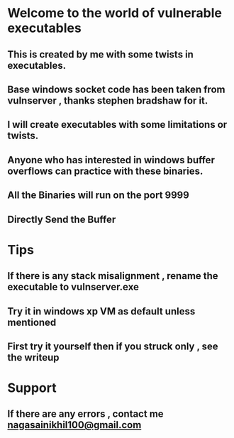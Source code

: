 

# Welcome to the world of vulnerable executables

## This is created by me with some twists in executables.

## Base windows socket code has been taken from vulnserver , thanks stephen bradshaw for it. 

## I will create executables with some limitations or twists.

## Anyone who has interested in windows buffer overflows can practice with these binaries.

## **All the Binaries will run on the port 9999**

## **Directly Send the Buffer**

# Tips

## If there is any stack misalignment , rename the executable to **vulnserver.exe**

## Try it in windows xp VM as default unless mentioned 

## First try it yourself then if you struck only , see the writeup

# Support 

## If there are any errors , contact me nagasainikhil100@gmail.com
